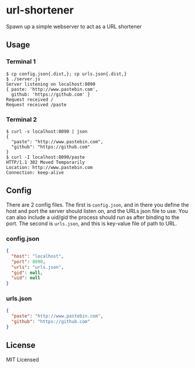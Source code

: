 url-shortener
=============

Spawn up a simple webserver to act as a URL shortener

Usage
-----

### Terminal 1
    $ cp config.json{.dist,}; cp urls.json{.dist,}
    $ ./server.js
    Server listening on localhost:8090
    { paste: 'http://www.pastebin.com',
      github: 'https://github.com' }
    Request received /
    Request received /paste

### Terminal 2
    $ curl -s localhost:8090 | json
    {
      "paste": "http://www.pastebin.com",
      "github": "https://github.com"
    }
    $ curl -I localhost:8090/paste
    HTTP/1.1 302 Moved Temporarily
    Location: http://www.pastebin.com
    Connection: keep-alive

Config
------

There are 2 config files.  The first is `config.json`, and in there you define the host
and port the server should listen on, and the URLs json file to use.  You can also include
a uid/gid the process should run as after binding to the port. The second is `urls.json`, and
this is key-value file of path to URL.

### config.json
``` json
{
  "host": "localhost",
  "port": 8090,
  "urls": "urls.json",
  "gid": null,
  "uid": null
}
```

### urls.json
``` json
{
  "paste": "http://www.pastebin.com",
  "github": "https://github.com"
}
```

License
-------

MIT Licensed
